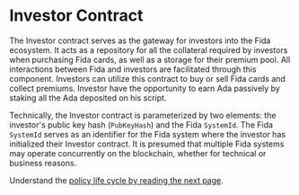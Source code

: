 # Investor Contract

The Investor contract serves as the gateway for investors into the Fida ecosystem. It acts as a repository for all the collateral required by investors when purchasing Fida cards, as well as a storage for their premium pool. All interactions between Fida and investors are facilitated through this component. Investors can utilize this contract to buy or sell Fida cards and collect premiums. Investor have the opportunity to earn Ada passively by staking all the Ada deposited on his script.&#x20;

Technically, the Investor contract is parameterized by two elements: the investor's public key hash (`PubKeyHash`) and the Fida `SystemId`. The Fida `SystemId` serves as an identifier for the Fida system where the investor has initialized their Investor contract. It is presumed that multiple Fida systems may operate concurrently on the blockchain, whether for technical or business reasons.

Understand the [policy life cycle by reading the next page](investor-contract-life-cycle/).
